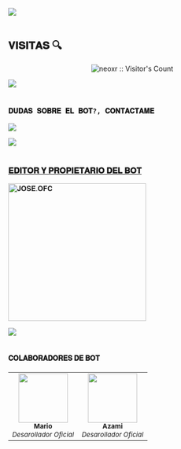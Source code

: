 <img src="https://user-images.githubusercontent.com/73097560/115834477-dbab4500-a447-11eb-908a-139a6edaec5c.gif"><br><br>
## 𝐕𝐈𝐒𝐈𝐓𝐀𝐒 🔍
<p align="center"><img src="https://profile-counter.glitch.me/{ERLANRAMAT}/count.svg" alt="neoxr :: Visitor's Count" /></p>
<img src="https://user-images.githubusercontent.com/73097560/115834477-dbab4500-a447-11eb-908a-139a6edaec5c.gif"><br><br>

### `𝐃𝐔𝐃𝐀𝐒 𝐒𝐎𝐁𝐑𝐄 𝐄𝐋 𝐁𝐎𝐓?, 𝐂𝐎𝐍𝐓𝐀𝐂𝐓𝐀𝐌𝐄`
<a href="https://wa.me/5"><img src="https://img.shields.io/badge/WhatsApp-25D366?style=for-the-badge&logo=whatsapp&logoColor=white" />
 
<img src="https://user-images.githubusercontent.com/73097560/115834477-dbab4500-a447-11eb-908a-139a6edaec5c.gif"><br><br>
 ### 𝐄𝐃𝐈𝐓𝐎𝐑 𝐘 𝐏𝐑𝐎𝐏𝐈𝐄𝐓𝐀𝐑𝐈𝐎 𝐃𝐄𝐋 𝐁𝐎𝐓
<a href="https://github.com/Kimdanbot-MD"><img src="https://github.com/Kimdanbot-MD.png?width=280" height="280" alt="𝐉𝐎𝐒𝐄́.𝐎𝐅𝐂"/></a>

<img src="https://user-images.githubusercontent.com/73097560/115834477-dbab4500-a447-11eb-908a-139a6edaec5c.gif"><br><br>

#### 𝐂𝐎𝐋𝐀𝐁𝐎𝐑𝐀𝐃𝐎𝐑𝐄𝐒 𝐃𝐄 𝐁𝐎𝐓
<!-- prettier-ignore-start -->
<!-- markdownlint-disable -->
<table>
  <tr>
    <td align="center"><a href="https://github.com/elrebelde21"><img src="https://github.com/elrebelde21.png?size=100" width="100px;" alt=""/><br /><sub><b>Mario</b></sub></a><br /><sub><i>Desarollador Oficial</i></sub></td>
    <td align="center"><a href="https://github.com/AzamiJs"><img src="https://github.com/azamijs.png? size=100" width="100px;" alt=""/><br /><sub> <b>Azami</b></sub></a><br /><sub><i>Desarollador Oficial</i></sub></td>
    

<!-- markdownlint-restore -->
<!-- prettier-ignore-end -->

<!-- ALL-CONTRIBUTORS-LIST:END -->

